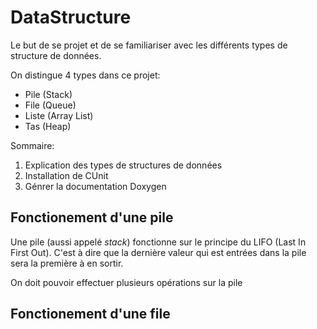 # DataStructure

Le but de se projet et de se familiariser avec les différents types de structure de données.

On distingue 4 types dans ce projet:

- Pile (Stack)
- File (Queue)
- Liste (Array List)
- Tas (Heap)

 Sommaire:

1. Explication des types de structures de données
2. Installation de CUnit
3. Génrer la documentation Doxygen


## Fonctionement d'une pile

Une pile (aussi appelé _stack_) fonctionne sur le principe du LIFO (Last In First Out).
C'est à dire que la dernière valeur qui est entrées dans la pile sera la première à en sortir.

On doit pouvoir effectuer plusieurs opérations sur la pile

## Fonctionement d'une file
